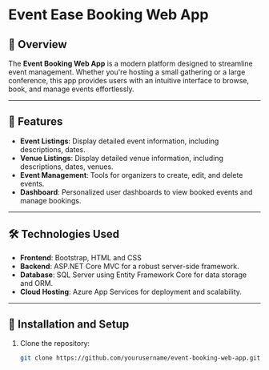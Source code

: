 ﻿# Event Ease Booking Web App

## 📖 Overview
The **Event Booking Web App** is a modern platform designed to streamline event management. Whether you're hosting a small gathering or a large conference, this app provides users with an intuitive interface to browse, book, and manage events effortlessly.

---

## 🚀 Features
- **Event Listings**: Display detailed event information, including descriptions, dates.
- **Venue Listings**: Display detailed venue information, including descriptions, dates, venues.
- **Event Management**: Tools for organizers to create, edit, and delete events.
- **Dashboard**: Personalized user dashboards to view booked events and manage bookings.

---

## 🛠️ Technologies Used
- **Frontend**: Bootstrap, HTML and CSS
- **Backend**: ASP.NET Core MVC for a robust server-side framework.
- **Database**: SQL Server using Entity Framework Core for data storage and ORM.
- **Cloud Hosting**: Azure App Services for deployment and scalability.

---

## 📂 Installation and Setup
1. Clone the repository:
   ```bash
   git clone https://github.com/yourusername/event-booking-web-app.git